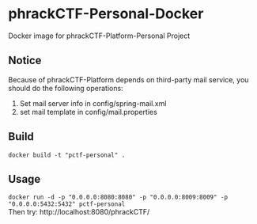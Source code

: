 # phrackCTF-Personal-Docker   
Docker image for phrackCTF-Platform-Personal Project   

## Notice   
Because of phrackCTF-Platform depends on third-party mail service, you should do the following operations:   
1. Set mail server info in config/spring-mail.xml   
2. set mail template in config/mail.properties   

## Build   
`docker build -t "pctf-personal" .`   

## Usage   
`docker run -d -p "0.0.0.0:8080:8080" -p "0.0.0.0:8009:8009" -p "0.0.0.0:5432:5432" pctf-personal`   
Then try: http://localhost:8080/phrackCTF/

